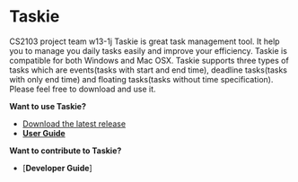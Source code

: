 # Taskie
CS2103 project team w13-1j
Taskie is great task management tool. It help you to manage you daily tasks easily and improve your efficiency.
Taskie is compatible for both Windows and Mac OSX.
Taskie supports three types of tasks which are events(tasks with start and end time), deadline tasks(tasks with only end time) and floating tasks(tasks without time specification).
Please feel free to download and use it.

**Want to use Taskie?**
* [Download the latest release]()
* [**User Guide**](docs/User-Guide.md)

**Want to contribute to Taskie?**
* [**Developer Guide**]

